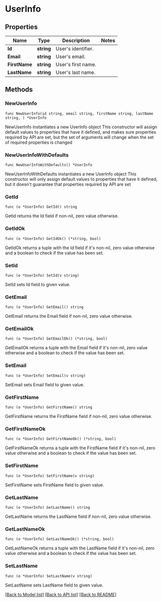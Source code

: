 # UserInfo

## Properties

Name | Type | Description | Notes
------------ | ------------- | ------------- | -------------
**Id** | **string** | User&#39;s identifier. | 
**Email** | **string** | User&#39;s email. | 
**FirstName** | **string** | User&#39;s first name. | 
**LastName** | **string** | User&#39;s last name. | 

## Methods

### NewUserInfo

`func NewUserInfo(id string, email string, firstName string, lastName string, ) *UserInfo`

NewUserInfo instantiates a new UserInfo object
This constructor will assign default values to properties that have it defined,
and makes sure properties required by API are set, but the set of arguments
will change when the set of required properties is changed

### NewUserInfoWithDefaults

`func NewUserInfoWithDefaults() *UserInfo`

NewUserInfoWithDefaults instantiates a new UserInfo object
This constructor will only assign default values to properties that have it defined,
but it doesn't guarantee that properties required by API are set

### GetId

`func (o *UserInfo) GetId() string`

GetId returns the Id field if non-nil, zero value otherwise.

### GetIdOk

`func (o *UserInfo) GetIdOk() (*string, bool)`

GetIdOk returns a tuple with the Id field if it's non-nil, zero value otherwise
and a boolean to check if the value has been set.

### SetId

`func (o *UserInfo) SetId(v string)`

SetId sets Id field to given value.


### GetEmail

`func (o *UserInfo) GetEmail() string`

GetEmail returns the Email field if non-nil, zero value otherwise.

### GetEmailOk

`func (o *UserInfo) GetEmailOk() (*string, bool)`

GetEmailOk returns a tuple with the Email field if it's non-nil, zero value otherwise
and a boolean to check if the value has been set.

### SetEmail

`func (o *UserInfo) SetEmail(v string)`

SetEmail sets Email field to given value.


### GetFirstName

`func (o *UserInfo) GetFirstName() string`

GetFirstName returns the FirstName field if non-nil, zero value otherwise.

### GetFirstNameOk

`func (o *UserInfo) GetFirstNameOk() (*string, bool)`

GetFirstNameOk returns a tuple with the FirstName field if it's non-nil, zero value otherwise
and a boolean to check if the value has been set.

### SetFirstName

`func (o *UserInfo) SetFirstName(v string)`

SetFirstName sets FirstName field to given value.


### GetLastName

`func (o *UserInfo) GetLastName() string`

GetLastName returns the LastName field if non-nil, zero value otherwise.

### GetLastNameOk

`func (o *UserInfo) GetLastNameOk() (*string, bool)`

GetLastNameOk returns a tuple with the LastName field if it's non-nil, zero value otherwise
and a boolean to check if the value has been set.

### SetLastName

`func (o *UserInfo) SetLastName(v string)`

SetLastName sets LastName field to given value.



[[Back to Model list]](../README.md#documentation-for-models) [[Back to API list]](../README.md#documentation-for-api-endpoints) [[Back to README]](../README.md)


